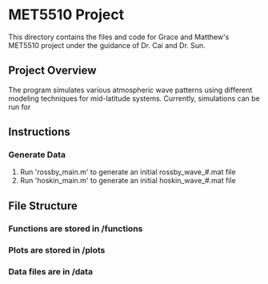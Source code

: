 # MET5510 Project

This directory contains the files and code for Grace and Matthew's MET5510 project under the guidance of Dr. Cai and Dr. Sun.

## Project Overview
The program simulates various atmospheric wave patterns using different modeling techniques for mid-latitude systems. Currently, simulations can be run for 

## Instructions
### Generate Data
1. Run 'rossby_main.m' to generate an initial rossby_wave_#.mat file
2. Run 'hoskin_main.m' to generate an initial hoskin_wave_#.mat file


## File Structure
### Functions are stored in /functions
### Plots are stored in /plots
### Data files are in /data

